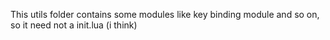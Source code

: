 This utils folder contains some modules like key binding module and so on, so it need not a init.lua (i think)
